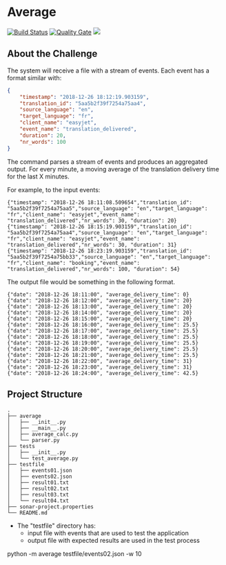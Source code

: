 # Average

[![Build Status](https://travis-ci.org/andrewbessa/average.svg?branch=master)](https://github.com/andrewbessa/average)
[![Quality Gate](https://sonarcloud.io/api/project_badges/measure?project=andrewbessa_average&metric=alert_status)](https://sonarcloud.io/dashboard?id=andrewbessa_average) 
<a href="https://opensource.org/licenses/MIT"><img src="https://img.shields.io/badge/License-MIT-blue.svg"></a>

## About the Challenge

The system will receive a file with a stream of events. Each event has a format similar with:

```json
{
	"timestamp": "2018-12-26 18:12:19.903159",
	"translation_id": "5aa5b2f39f7254a75aa4",
	"source_language": "en",
	"target_language": "fr",
	"client_name": "easyjet",
	"event_name": "translation_delivered",
	"duration": 20,
	"nr_words": 100
}
```

The command parses a stream of events and produces an aggregated output. For every minute, a moving average of the translation delivery time for the last X minutes.

For example, to the input events:

	{"timestamp": "2018-12-26 18:11:08.509654","translation_id": "5aa5b2f39f7254a75aa5","source_language": "en","target_language": "fr","client_name": "easyjet","event_name": "translation_delivered","nr_words": 30, "duration": 20}
	{"timestamp": "2018-12-26 18:15:19.903159","translation_id": "5aa5b2f39f7254a75aa4","source_language": "en","target_language": "fr","client_name": "easyjet","event_name": "translation_delivered","nr_words": 30, "duration": 31}
	{"timestamp": "2018-12-26 18:23:19.903159","translation_id": "5aa5b2f39f7254a75bb33","source_language": "en","target_language": "fr","client_name": "booking","event_name": "translation_delivered","nr_words": 100, "duration": 54}

The output file would be something in the following format.

```
{"date": "2018-12-26 18:11:00", "average_delivery_time": 0}
{"date": "2018-12-26 18:12:00", "average_delivery_time": 20}
{"date": "2018-12-26 18:13:00", "average_delivery_time": 20}
{"date": "2018-12-26 18:14:00", "average_delivery_time": 20}
{"date": "2018-12-26 18:15:00", "average_delivery_time": 20}
{"date": "2018-12-26 18:16:00", "average_delivery_time": 25.5}
{"date": "2018-12-26 18:17:00", "average_delivery_time": 25.5}
{"date": "2018-12-26 18:18:00", "average_delivery_time": 25.5}
{"date": "2018-12-26 18:19:00", "average_delivery_time": 25.5}
{"date": "2018-12-26 18:20:00", "average_delivery_time": 25.5}
{"date": "2018-12-26 18:21:00", "average_delivery_time": 25.5}
{"date": "2018-12-26 18:22:00", "average_delivery_time": 31}
{"date": "2018-12-26 18:23:00", "average_delivery_time": 31}
{"date": "2018-12-26 18:24:00", "average_delivery_time": 42.5}
```

## Project Structure

```
.
├── average
│   ├── __init__.py
│   ├── __main__.py
│   ├── average_calc.py
│   └── parser.py
├── tests
│   ├── __init__.py
│   └── test_average.py
├── testfile
│   ├── events01.json
│   ├── events02.json
│   ├── result01.txt
│   ├── result02.txt
│   ├── result03.txt
│   └── result04.txt
├── sonar-project.properties
└── README.md

```

* The "testfile" directory has:
  * input file with events that are used to test the application
  * output file with expected results are used in the test process


python -m average testfile/events02.json -w 10 
